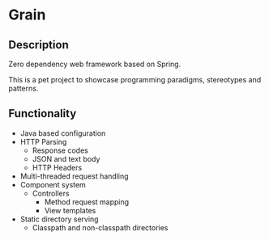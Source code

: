 # Grain

## Description

Zero dependency web framework based on Spring.

This is a pet project to showcase programming paradigms, stereotypes and patterns.

## Functionality

* Java based configuration
* HTTP Parsing
  * Response codes
  * JSON and text body
  * HTTP Headers
* Multi-threaded request handling
* Component system
  * Controllers
    * Method request mapping
    * View templates
* Static directory serving
  * Classpath and non-classpath directories